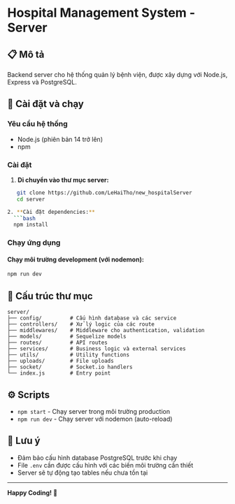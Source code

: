 # Hospital Management System - Server

## 📋 Mô tả

Backend server cho hệ thống quản lý bệnh viện, được xây dựng với Node.js, Express và PostgreSQL.

## 🚀 Cài đặt và chạy

### Yêu cầu hệ thống

- Node.js (phiên bản 14 trở lên)
- npm

### Cài đặt

1. **Di chuyển vào thư mục server:**

````bash
   git clone https://github.com/LeHaiTho/new_hospitalServer
   cd server

2. **Cài đặt dependencies:**
  ```bash
  npm install
````

### Chạy ứng dụng

#### Chạy môi trường development (với nodemon):

```bash
npm run dev
```

## 📁 Cấu trúc thư mục

```
server/
├── config/         # Cấu hình database và các service
├── controllers/    # Xử lý logic của các route
├── middlewares/    # Middleware cho authentication, validation
├── models/         # Sequelize models
├── routes/         # API routes
├── services/       # Business logic và external services
├── utils/          # Utility functions
├── uploads/        # File uploads
├── socket/         # Socket.io handlers
└── index.js        # Entry point
```

## ⚙️ Scripts

- `npm start` - Chạy server trong môi trường production
- `npm run dev` - Chạy server với nodemon (auto-reload)

## 📝 Lưu ý

- Đảm bảo cấu hình database PostgreSQL trước khi chạy
- File `.env` cần được cấu hình với các biến môi trường cần thiết
- Server sẽ tự động tạo tables nếu chưa tồn tại

---

**Happy Coding! 🎉**
